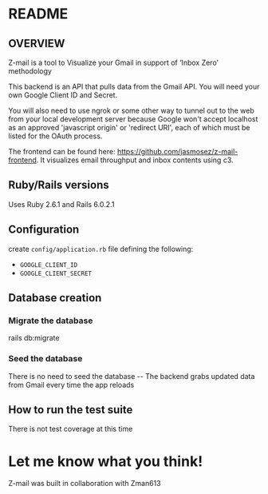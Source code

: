# README

## OVERVIEW
Z-mail is a tool to Visualize your Gmail in support of ‘Inbox Zero’ methodology

This backend is an API that pulls data from the Gmail API. You will need your own Google Client ID and Secret. 

You will also need to use ngrok or some other way to tunnel out to the web from your local development server because Google won't accept localhost as an approved 'javascript origin' or 'redirect URI', each of which must be listed for the OAuth process. 

The frontend can be found here: https://github.com/jasmosez/z-mail-frontend. It visualizes email throughput and inbox contents using c3.

## Ruby/Rails versions
Uses Ruby 2.6.1 and Rails 6.0.2.1

## Configuration
create `config/application.rb` file defining the following: 

* `GOOGLE_CLIENT_ID`
* `GOOGLE_CLIENT_SECRET`

## Database creation
### Migrate the database
rails db:migrate

### Seed the database
There is no need to seed the database -- 
The backend grabs updated data from Gmail every time the app reloads

## How to run the test suite
There is not test coverage at this time

# Let me know what you think!
Z-mail was built in collaboration with Zman613
